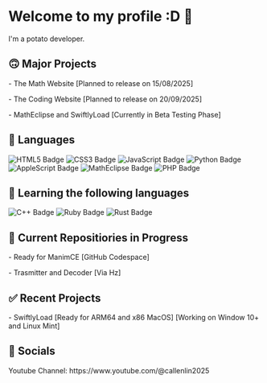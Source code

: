 <h1>Welcome to my profile :D 👋</h1>
I'm a potato developer.
<h2>🙃 Major Projects</h2>
<p>- The Math Website [Planned to release on 15/08/2025]</p>
<p>- The Coding Website [Planned to release on 20/09/2025]</p>
<p>- MathEclipse and SwiftlyLoad [Currently in Beta Testing Phase]</p>

<h2>🌟 Languages</h2>
<p>
  <img src="https://img.shields.io/badge/HTML5%20Language-orange?logo=html5&logoColor=white" alt="HTML5 Badge">
  <img src="https://img.shields.io/badge/CSS3%20Language-blue?logo=css3&logoColor=white" alt="CSS3 Badge">
  <img src="https://img.shields.io/badge/JavaScript%20Language-yellow?logo=JavaScript&logoColor=white" alt="JavaScript Badge">
  <img src="https://img.shields.io/badge/Python%20Language%20Libary-crimson?logo=python&logoColor=white" alt="Python Badge">
  <img src="https://img.shields.io/badge/AppleScript%20Language-lightgray?logo=apple&logoColor=white" alt="AppleScript Badge">
  <img src="https://img.shields.io/badge/MathEclipse%20Language-purple?logo=python&logoColor=white" alt="MathEclipse Badge">
  <img src="https://img.shields.io/badge/PHP%20Language-gray?logo=php&logoColor=white" alt="PHP Badge">
</p>
<h2>🧐 Learning the following languages</h2>
<p>
  <img src="https://img.shields.io/badge/C%2B%2B%20Language-navy?logo=C%2B%2B&logoColor=white" alt="C++ Badge">
  <img src="https://img.shields.io/badge/Ruby%20Language-red?logo=ruby&logoColor=white" alt="Ruby Badge">
  <img src="https://img.shields.io/badge/Rust%20Language-orange?logo=rust&logoColor=white" alt="Rust Badge">
</p>

<h2>🚧 Current Repositiories in Progress</h2>
<p>- Ready for ManimCE [GitHub Codespace]</p>
<p>- Trasmitter and Decoder [Via Hz]</p>

<h2>✅ Recent Projects</h2>
<p>- SwiftlyLoad [Ready for ARM64 and x86 MacOS] [Working on Window 10+ and Linux Mint]</p>

<h2>💬 Socials</h2>
<p>Youtube Channel: https://www.youtube.com/@callenlin2025</p>

<!---
CallenLin/CallenLin is a ✨ special ✨ repository because its `README.md` (this file) appears on your GitHub profile.
You can click the Preview link to take a look at your changes.
--->
